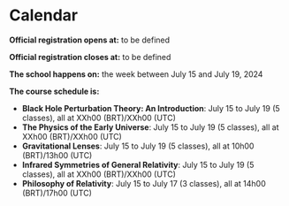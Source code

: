 # Calendar

**Official registration opens at:** to be defined

**Official registration closes at:** to be defined

**The school happens on:** the week between July 15 and July 19, 2024

**The course schedule is:**

* **Black Hole Perturbation Theory: An Introduction**: July 15 to July 19 (5 classes), all at XXh00 (BRT)/XXh00 (UTC)
* **The Physics of the Early Universe**: July 15 to July 19 (5 classes), all at XXh00 (BRT)/XXh00 (UTC)
* **Gravitational Lenses**: July 15 to July 19 (5 classes), all at 10h00 (BRT)/13h00 (UTC)
* **Infrared Symmetries of General Relativity**: July 15 to July 19 (5 classes), all at XXh00 (BRT)/XXh00 (UTC)
* **Philosophy of Relativity**: July 15 to July 17 (3 classes), all at 14h00 (BRT)/17h00 (UTC)

